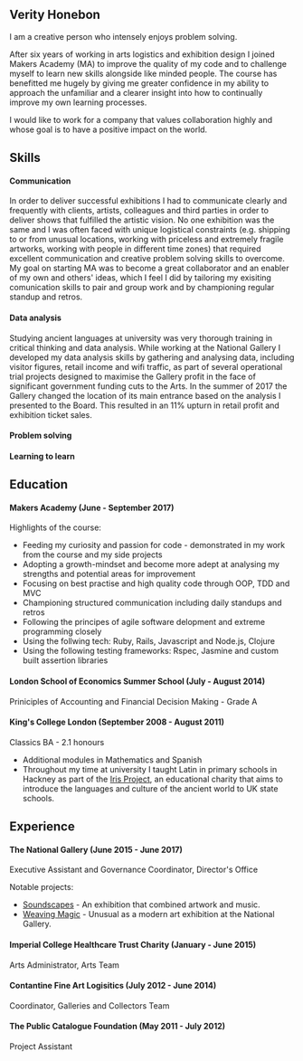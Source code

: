 ## Verity Honebon

I am a creative person who intensely enjoys problem solving.

After six years of working in arts logistics and exhibition design I joined Makers Academy (MA) to improve the quality of my code and to challenge myself to learn new skills alongside like minded people.  The course has benefitted me hugely by giving me greater confidence in my ability to approach the unfamiliar and a clearer insight into how to continually improve my own learning processes.

I would like to work for a company that values collaboration highly and whose goal is to have a positive impact on the world.

## Skills

#### Communication

In order to deliver successful exhibitions I had to communicate clearly and frequently with clients, artists, colleagues and third parties in order to deliver shows that fulfilled the artistic vision.  No one exhibition was the same and I was often faced with unique logistical constraints (e.g. shipping to or from unusual locations, working with priceless and extremely fragile artworks, working with people in different time zones) that required excellent communication  and creative problem solving skills to overcome.  My goal on starting MA was to become a great collaborator and an enabler of my own and others' ideas, which I feel I did by tailoring my exisiting comunication skills to pair and group work and by championing regular standup and retros.


#### Data analysis

Studying ancient languages at university was very thorough training in critical thinking and data analysis.  While working at the National Gallery I developed my data analysis skills by gathering and analysing data, including visitor figures, retail income and wifi traffic, as part of several operational trial projects designed to maximise the Gallery profit in the face of significant government funding cuts to the Arts.  In the summer of 2017 the Gallery changed the location of its main entrance based on the analysis I presented to the Board.  This resulted in an 11% upturn in retail profit and exhibition ticket sales.  

#### Problem solving

#### Learning to learn


## Education

#### Makers Academy (June - September 2017)

Highlights of the course:

- Feeding my curiosity and passion for code - demonstrated in my work from the course and my side projects
- Adopting a growth-mindset and become more adept at analysing my strengths and potential areas for improvement
- Focusing on best practise and high quality code through OOP, TDD and MVC
- Championing structured communication including daily standups and retros
- Following the principes of agile software delopment and extreme programming closely
- Using the follwing tech: Ruby, Rails, Javascript and Node.js, Clojure
- Using the following testing frameworks: Rspec, Jasmine and custom built assertion libraries

#### London School of Economics Summer School (July - August 2014)
Priniciples of Accounting and Financial Decision Making - Grade A

#### King's College London (September 2008 - August 2011)
Classics BA - 2.1 honours

- Additional modules in Mathematics and Spanish
- Throughout my time at university I taught Latin in primary schools in Hackney as part of the [Iris Project](http://irisproject.org.uk), an educational charity that aims to introduce the languages and culture of the ancient world to UK state schools.

## Experience

#### The National Gallery (June 2015 - June 2017)    
Executive Assistant and Governance Coordinator, Director's Office

Notable projects:
* [Soundscapes](https://www.nationalgallery.org.uk/whats-on/soundscapes) - An exhibition that combined artwork and music.
* [Weaving Magic](https://www.nationalgallery.org.uk/whats-on/exhibitions/chris-ofili-weaving-magic) - Unusual as a modern art exhibition at the National Gallery. 

#### Imperial College Healthcare Trust Charity (January - June 2015)   
Arts Administrator, Arts Team

#### Contantine Fine Art Logisitics (July 2012 - June 2014)
Coordinator, Galleries and Collectors Team

#### The Public Catalogue Foundation (May 2011 - July 2012)
Project Assistant



